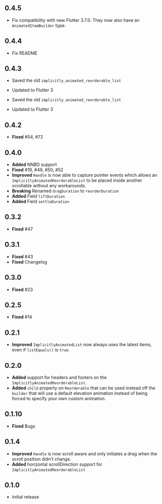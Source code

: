 ## 0.4.5

- Fix compatibility with new Flutter 3.7.0. They now also have an `AnimatedItemBuilder` type.

## 0.4.4

- Fix README

## 0.4.3

- Saved the old `implicitly_animated_reorderable_list`
- Updated to Flutter 3

- Saved the old `implicitly_animated_reorderable_list`
- Updated to Flutter 3

## 0.4.2

- **Fixed** #54, #72

## 0.4.0

- **Added** NNBD support
- **Fixed** #19, #49, #50, #52
- **Improved** `Handle` is now able to capture pointer events which allows an `ImplicitlyAnimatedReorderableList` to be placed inside another scrollable without any workarounds.
- **Breaking** Renamed `dragDuration` to `reorderDuration`
- **Added** Field `liftDuration`
- **Added** Field `settleDuration`

## 0.3.2

- **Fixed** #47

## 0.3.1

- **Fixed** #43
- **Fixed** Changelog

## 0.3.0

- **Fixed** #23

## 0.2.5

- **Fixed** #14

## 0.2.1

- **Improved** `ImplicitlyAnimatedList` now always uses the latest items, even if `listEquals()` is `true`.

## 0.2.0

- **Added** support for headers and footers on the `ImplicitlyAnimatedReorderableList`.
- **Added** `child` property on `Reorderable` that can be used instead off the `builder` that will use a default elevation animation instead of being forced to specify your own custom animation.

## 0.1.10

- **Fixed** Bugs

## 0.1.4

- **Improved** `Handle` is now scroll aware and only initiates a drag when the scroll position didn't change.
- **Added** horizontal scrollDirection support for `ImplicitlyAnimatedReorderableList`

## 0.1.0

- Initial release
